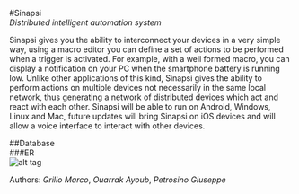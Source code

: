 #Sinapsi  
_Distributed intelligent automation system_  
  
Sinapsi gives you the ability to interconnect your devices in a very simple way, using a macro editor you can define a 
set of actions to be performed when a trigger is activated. For example, with a well formed macro, you can display a 
notification on your PC when the smartphone battery is running low. Unlike other applications of this kind, 
Sinapsi gives the ability to perform actions on multiple devices not necessarily in the same local network, 
thus generating a network of distributed devices which act and react with each other.
Sinapsi will be able to run on Android, Windows, Linux and Mac, future updates will bring Sinapsi on 
iOS devices and will allow a voice interface to interact with other devices.

##Database  
###ER  
![alt tag](http://i60.tinypic.com/73ed0i.png)    


Authors: _Grillo Marco_, _Ouarrak Ayoub_, _Petrosino Giuseppe_
